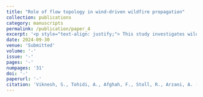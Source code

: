 ```yaml
---
title: "Role of flow topology in wind-driven wildfire propagation"
collection: publications
category: manuscripts
permalink: /publication/paper_4
excerpt: '<p style="text-align: justify;"> This study investigates wildfire propagation by analyzing the interaction between wind velocity, fuel, and terrain. A revised non-dimensionalization of the combustion model introduces two new non-dimensional numbers, aiding in the prediction of wildfire spread. A state-neutral curve was derived to identify conditions for wildfire extinction. A wildfire transport solver using advanced numerical methods models the influence of wind topology, examining both steady and unsteady wind conditions. The wildfire's response to varying wind oscillation frequencies is assessed, with comparisons to Lagrangian coherent structures (LCS). These findings offer improved insights for wildfire modeling and management strategies.</p>'
date: 2024-09-30
venue: 'Submitted'
volume: '-'
issue: '-'
pages: '-'
numpages: '31'
doi: '-'
paperurl: '-'
citation: 'Viknesh, S., Tohidi, A., Afghah, F., Stoll, R., Arzani, A. (2024)&quot;Role of flow topology in wind-driven wildfire propagation&quot;'
---
```

